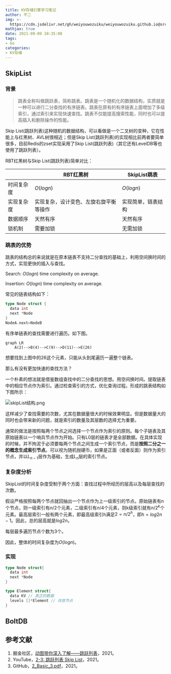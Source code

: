 ```yaml
---
title: KV存储引擎学习笔记
author: 不二
img: >-
  https://cdn.jsdelivr.net/gh/weiyouwozuiku/weiyouwozuiku.github.io@src/source/_posts/PageImg/KV存储/KV存储引擎学习笔记.png
mathjax: true
date: 2021-09-09 10:35:08
tags: 
- Go
categories: 
- KV存储
---
```


## SkipList

### 背景

> 跳表全称叫做跳跃表，简称跳表。跳表是一个随机化的数据结构，实质就是一种可以进行二分查找的有序链表。跳表在原有的有序链表上面增加了多级索引，通过索引来实现快速查找。跳表不仅能提高搜索性能，同时也可以提高插入和删除操作的性能。

Skip List(跳跃列表)这种随机的数据结构，可以看做是一个二叉树的变种，它在性能上与红黑树、AVL树很相近；但是Skip List(跳跃列表)的实现相比前两者要简单很多，目前Redis的zset实现采用了Skip List(跳跃列表)（其它还有LevelDB等也使用了跳跃列表）。

RBT红黑树与Skip List(跳跃列表)简单对比：

|  | RBT红黑树  | SkipList跳表  |
|---|---|---|
| 时间复杂度 | $O(logn)$ | $O(logn)$ |
| 实现复杂度 | 实现复杂，设计变色、左旋右旋平衡等操作 | 实现简单，链表结构 |
| 数据顺序 | 天然有序 | 天然有序 |
| 锁机制 | 需要加锁 | 无需加锁 |

### 跳表的优势

跳表的结构总的来说就是在原本链表不支持二分查找的基础上，利用空间换时间的方式，实现更快的插入与查找。

Search: $O(logn)$ time complexity on average.

Insertion: $O(logn)$ time complexity on average.

常见的链表结构如下：

```go
type Node struct {
  data int
  next *Node
}
NodeA.next=NodeB
```

有序单链表的查找需要进行遍历。如下图。

```mermaid
graph LR
    A(2)-->B(4)-->C(9)-->D(11)-->E(26)
```

想要找到上图中的26这个元素，只能从头到尾遍历一遍整个链表。

那么有没有更加快速的查找方法？

一个朴素的想法就是借鉴数组查找中的二分查找的思想。用空间换时间。提取链表中的相应节点作为索引。通过检查索引的方式，优化查询过程。形成的跳表结构如下图所示：

![skipList结构.png](https://cdn.jsdelivr.net/gh/weiyouwozuiku/weiyouwozuiku.github.io@src/source/_posts/KV存储/KV存储引擎学习笔记/skipList结构.png)

这样减少了查找需要的次数，尤其在数据量很大的时候效果明显。但是数据量大的同时也会带来新的问题，就是索引的数量及其层数的选择尤为重要。

通常的做法是按照每两个节点之间选择一个节点作为索引的原则。每个子链表及其原始链表以一个哨兵节点作为开始。只有L0层的链表才是全部数据。在具体实现的时候，并不拘泥于必须要每两个节点之间生成一个索引节点，而是**按照二分之一的概念生成索引节点**。可以视为随机抛硬币，如果是正面（或者反面）则作为索引节点，并以$L_{n-1}$层作为基础，生成$L_n$层的索引节点。

### 复杂度分析

SkipList的时间复杂度受制于两个方面：查找过程中所经历的层高以及每层查找的次数。

假设严格按照每两个节点就回抽出一个节点作为上一级索引的节点。原始链表有n个节点，则一级索引有$n/2$个元素，二级索引有$n/4$个元素，则k级索引就有$n/{2^k}$个元素。最高层索引一般有两个元素，即最高级索引h满足$2=n/{2^h}$，即$h=log2n-1$。因此，总的层高就是$log2n$。

每层最多遍历节点个数为3个。

因此，整体的时间复杂度为$O(logn)$。

### 实现

```go
type Node struct{
  data int
  next *Node
}

type Element struct{
  data KV // 真正的数据
  levels []*Element // 存放节点
}
```

## BoltDB

## 参考文献

1. 掘金社区，[动图带你深入了解——跳跃列表](https://juejin.cn/post/7015396092351086622?utm_source=gold_browser_extension)，2021。
2. YouTube，[2-3: 跳跃列表 Skip List](https://www.youtube.com/watch?v=m6m0pnsOzN4)，2021。
3. GitHub，[2_Basic_3.pdf](https://github.com/wangshusen/AdvancedAlgorithms/blob/master/Slides/02_Basic_3.pdf)，2021。
